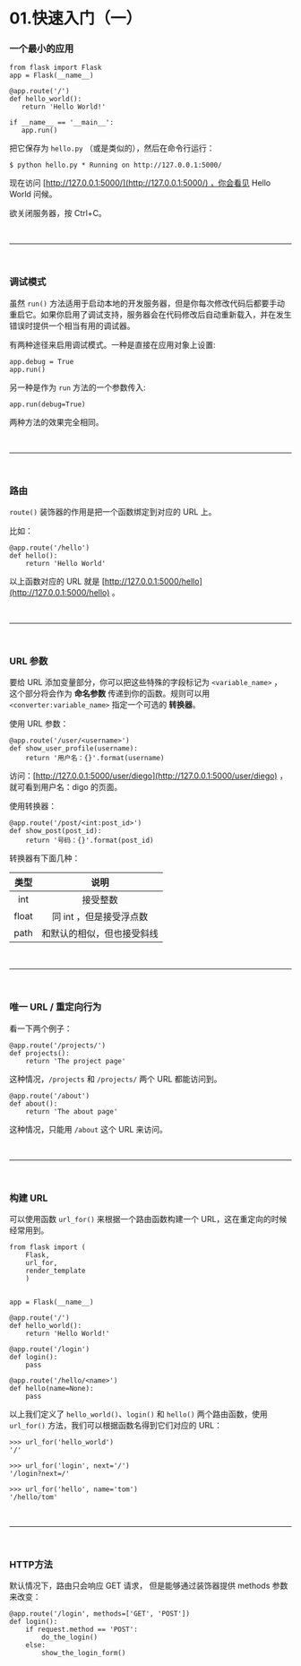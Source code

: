 # 01.快速入门（一）


### 一个最小的应用

 ```
from flask import Flask
app = Flask(__name__)

@app.route('/')
def hello_world():
    return 'Hello World!'

if __name__ == '__main__':
    app.run()
```

把它保存为 ```hello.py``` （或是类似的），然后在命令行运行：
```
$ python hello.py * Running on http://127.0.0.1:5000/
```

现在访问 [http://127.0.0.1:5000/](http://127.0.0.1:5000/) ，你会看见 Hello World 问候。

欲关闭服务器，按 Ctrl+C。


<br>
<hr>
<br>


### 调试模式

虽然 ```run()``` 方法适用于启动本地的开发服务器，但是你每次修改代码后都要手动重启它。如果你启用了调试支持，服务器会在代码修改后自动重新载入，并在发生错误时提供一个相当有用的调试器。

有两种途径来启用调试模式。一种是直接在应用对象上设置:
```
app.debug = True
app.run()
```
另一种是作为 ```run``` 方法的一个参数传入:
```
app.run(debug=True)
```
两种方法的效果完全相同。


<br>
<hr>
<br>


### 路由

```route()``` 装饰器的作用是把一个函数绑定到对应的 URL 上。

比如：
```
@app.route('/hello')
def hello():
    return 'Hello World'
```

以上函数对应的 URL 就是 [http://127.0.0.1:5000/hello](http://127.0.0.1:5000/hello) 。


<br>
<hr>
<br>


### URL 参数

要给 URL 添加变量部分，你可以把这些特殊的字段标记为 ```<variable_name>``` ， 这个部分将会作为 **命名参数** 传递到你的函数。规则可以用 ```<converter:variable_name>``` 指定一个可选的 **转换器**。

使用 URL 参数：
```
@app.route('/user/<username>')
def show_user_profile(username):
    return '用户名：{}'.format(username)
```

访问：[http://127.0.0.1:5000/user/diego](http://127.0.0.1:5000/user/diego) ，就可看到用户名：digo 的页面。

使用转换器：
```
@app.route('/post/<int:post_id>')
def show_post(post_id):
    return '号码：{}'.format(post_id)
```

转换器有下面几种：

| 类型        | 说明        |
|:-------------:|:-------------:|
| int	| 接受整数 |
| float	| 同 int ，但是接受浮点数 |
| path	 | 和默认的相似，但也接受斜线    | 


<br>
<hr>
<br>


### 唯一 URL / 重定向行为

看一下两个例子：
```
@app.route('/projects/')
def projects():
    return 'The project page'
```

这种情况，```/projects``` 和 ```/projects/``` 两个 URL 都能访问到。

```
@app.route('/about')
def about():
    return 'The about page'
```
这种情况，只能用 ```/about``` 这个 URL 来访问。


<br>
<hr>
<br>


### 构建 URL

可以使用函数 ```url_for()``` 来根据一个路由函数构建一个 URL，这在重定向的时候经常用到。

```
from flask import (
    Flask, 
    url_for, 
    render_template
    )


app = Flask(__name__)

@app.route('/')
def hello_world():
    return 'Hello World!'

@app.route('/login')
def login(): 
    pass

@app.route('/hello/<name>')
def hello(name=None):
    pass
```

以上我们定义了 ```hello_world()```、```login()```  和 ```hello()``` 两个路由函数，使用 ```url_for()``` 方法，我们可以根据函数名得到它们对应的 URL：

```
>>> url_for('hello_world')
'/'

>>> url_for('login', next='/')
'/login?next=/'

>>> url_for('hello', name='tom')
'/hello/tom'
```


<br>
<hr>
<br>


### HTTP方法

默认情况下，路由只会响应 GET 请求， 但是能够通过装饰器提供 methods 参数来改变：
```
@app.route('/login', methods=['GET', 'POST'])
def login():
    if request.method == 'POST':
        do_the_login()
    else:
        show_the_login_form()
```
